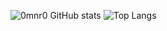 ![0mnr0 GitHub stats](https://github-readme-stats.vercel.app/api?username=0mnr0&show_icons=true&theme=date_night&border_radius=10&locale=ru)
![Top Langs](https://github-readme-stats.vercel.app/api/top-langs/?username=0mnr0&layout=compact&theme=date_night&border_radius=10&locale=ru)
